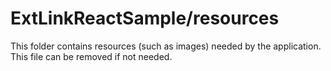 # ExtLinkReactSample/resources

This folder contains resources (such as images) needed by the application. This file can
be removed if not needed.
